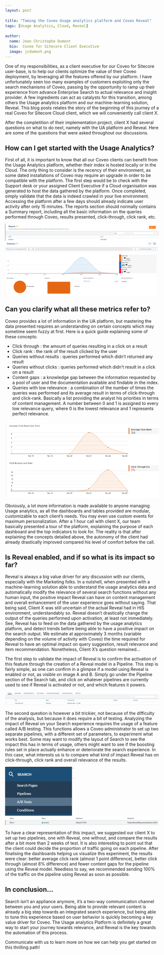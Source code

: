 ```yaml
---
layout: post

title: "Taming the Coveo Usage analytics platform and Coveo Reveal"
tags: [Usage Analytics, Cloud, Reveal]

author:
  name: Jean Christophe Dumont
  bio:  Coveo for Sitecore Client Executive
  image: jcdumont.png
---
```



One of my responsibilities, as a client executive for our Coveo for Sitecore user-base, is to help our clients optimize the value of their Coveo deployment, by leveraging all the features offered by our platform. 
I have unfortunately seen too many examples of customers exploiting only the search mechanisms of Coveo, passing by the opportunity to ramp up their experience from advance Enterprise Search to actual relevance and insight provider.  A few ingredients can act as catalysts for this transition, among others the Usage analytics platform and our machine-learning solution, Reveal. This blog posts relates the story of the beginning of this journey of a real Coveo for Sitecore Cloud client, which we will conveniently call client X.

<!-- more -->

After the completition of their implementation project, client X had several questions on what to do next, namely with the UA platform and Reveal. Here are some of the questions that were asked throughout our discussions. 

## How can I get started with the Usage Analytics?
	
First of all, it is important to know that all our Coveo clients can benefit from the Usage Analytics platform, whether their index is hosted locally or in the Cloud. The only thing to consider is the recency of their environment, as some dated installations of Coveo may require an upgrade in order to be compatible with the platform. The first step would be to check with the Support desk or your assigned Client Executive if a Cloud organisation was generated to host the data gathered by the platform. Once completed, simply validate that the data is indeed crawled in your live environment. Accessing the platform after a few days should already indicate user activity after only 15 minutes. 
The reports section should normally contains a Summary report, including all the basic information on the queries performed through Coveo, results presented, click-through, click rank, etc.

![Reports Menu](/images/TamingUA/Reports.png)
![Summary Dashboard](/images/TamingUA/SummaryDashboard.png)
 
## Can you clarify what all these metrics refer to?

Coveo provides a lot of information in the UA platform, but mastering the data presented requires an understanding on certain concepts which may sometime seem fuzzy at first. Here is a quick guide explaining some of these concepts: 
* Click through : the amount of queries resulting in a click on a result
* Click rank : the rank of the result clicked by the user
* Queries without results : queries performed which didn’t returned any result
* Queries without clicks : queries performed which didn’t result in a click on a result
* Content gaps : a knowledge gap between the information requested by a pool of user and the documentation available and findable in the index.
* Queries with low relevance : a combination of the number of times the queries was performed and its average result in terms of click-through and click-rank. Basically a list providing the analyst his priorities in terms of content management. A number between 0 and 1 is assigned to every low relevance query, where 0 is the lowest relevance and 1 represents perfect relevance. 

![Content Gaps](/images/TamingUA/ContentGaps.png)

Obviously, a lot more information is made available to anyone managing Usage analytics, as all the dashboards and tables provided are modular, customizable to each client’s needs. You may even use custom events for maximum personalization. 
After a 1 hour call with client X, our team basically presented a tour of the platform, explaining the purpose of each dashboard and the top indicators to look for. The reality is that after explaining the concepts detailed above, the autonomy of the client had already drastically improved compared his level of comfort before the call.

## Is Reveal enabled, and if so what is its impact so far?

Reveal is always a big value driver for any discussion with our clients, especially with the Marketing folks. In a nutshell, when presented with a machine-learning solution able to understand the usage analytics data and automatically modify the relevance of several search functions without any human input, the positive impact Reveal can have on content management and overall enhancement of the user experience goes without saying. That being said, Client X was still uncertain of the actual Reveal had in HIS environment, understandably so. Reveal doesn’t drastically change the output of the queries performed upon activation, at least not immediately. See, Reveal has to feed on the data gathered by the usage analytics platform, and detect trends before being able to have a positive impact on the search output. We estimate at approximately 3 months (variable depending on the volume of activity with Coveo) the time required for Reveal to have an optimal impact on query suggestion, result relevance and item recommendation. Nonetheless, Client X’s question remained…

The first step to validate the impact of Reveal is to confirm the activation of this feature through the creation of a Reveal model in a Pipeline. This step is fairly simple, as one can confirm in a glimpse if a model using Reveal is enabled or not, as visible on image A and B. Simply go under the Pipeline section of the Search tab, and click on whatever pipelines are currently used to see if Reveal is activated or not, and which features it powers.

![Pipeline with Reveal](/images/TamingUA/PipelineWithReveal.png)

The second question is however a bit trickier, not because of the difficulty of the analysis, but because it does require a bit of testing. Analyzing the impact of Reveal on your Search experience requires the usage of a feature called A/B testing. This functions allows a Coveo administrator to set up two separate pipelines, with a different set of parameters, to experiment what works best. Some may want to modify the layout of Search to see the impact this has in terms of usage, others might want to see if the boosting rules set in place actually enhance or deteriorate the search experience. In this case, what interests us is to compare what kind of impact Reveal has on click-through, click rank and overall relevance of the results.
 
![A/B Testing Menu](/images/TamingUA/ABTestingMenu.png)
![A/B Testing Active](/images/TamingUA/ABTestingActive.png)

To have a clear representation of this impact, we suggested our client X to set up two pipelines, one with Reveal, one without, and compare the results after a bit more than 2 weeks of test. It is also interesting to point out that the client could decide the proportion of traffic going on each pipeline. After finalising the dashboards helping us visualize this experiment, the results were clear: better average click rank (almost 1 point difference), better click through (almost 8% difference) and fewer content gaps for the pipeline using the Reveal model. Needless to say, we recommended sending 100% of the traffic on the pipeline using Reveal as soon as possible. 

## In conclusion…

Search isn’t an appliance anymore, it’s a two-way communication channel between you and your users. Being able to provide relevant content is already a big step towards an integrated search experience, but being able to tune this experience based on user behavior is quickly becoming a key value driver for Coveo. The Usage analytics Platform is definitely a great way to start your journey towards relevance, and Reveal is the key towards the automation of this process.

Communicate with us to learn more on how we can help you get started on this thrilling path!
